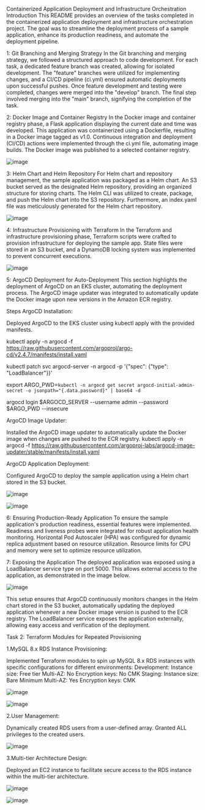 Containerized Application Deployment and Infrastructure Orchestration
Introduction
This README provides an overview of the tasks completed in the containerized application deployment and infrastructure orchestration project. The goal was to streamline the deployment process of a sample application, enhance its production readiness, and automate the deployment pipeline.

1: Git Branching and Merging Strategy
In the Git branching and merging strategy, we followed a structured approach to code development. For each task, a dedicated feature branch was created, allowing for isolated development. The "feature" branches were utilized for implementing changes, and a CI/CD pipeline (ci.yml) ensured automatic deployments upon successful pushes. Once feature development and testing were completed, changes were merged into the "develop" branch. The final step involved merging into the "main" branch, signifying the completion of the task.

2: Docker Image and Container Registry
In the Docker image and container registry phase, a Flask application displaying the current date and time was developed. This application was containerized using a Dockerfile, resulting in a Docker image tagged as v1.0. Continuous integration and deployment (CI/CD) actions were implemented through the ci.yml file, automating image builds. The Docker image was published to a selected container registry.

![image](https://github.com/Ravitejareddykamidi/DevOps-Task-Easyfundraising/assets/51575336/1926d2e8-3c1d-4794-939a-c7252c4a8961)


3: Helm Chart and Helm Repository
For Helm chart and repository management, the sample application was packaged as a Helm chart. An S3 bucket served as the designated Helm repository, providing an organized structure for storing charts. The Helm CLI was utilized to create, package, and push the Helm chart into the S3 repository. Furthermore, an index.yaml file was meticulously generated for the Helm chart repository.

![image](https://github.com/Ravitejareddykamidi/DevOps-Task-Easyfundraising/assets/51575336/e0198dfa-cd9f-4cf3-a990-b94abf48a0ce)


4: Infrastructure Provisioning with Terraform
In the Terraform and infrastructure provisioning phase, Terraform scripts were crafted to provision infrastructure for deploying the sample app. State files were stored in an S3 bucket, and a DynamoDB locking system was implemented to prevent concurrent executions.

![image](https://github.com/Ravitejareddykamidi/DevOps-Task-Easyfundraising/assets/51575336/70117fbc-bf2f-4f17-ae09-6556f4a5d806)


5: ArgoCD Deployment for Auto-Deployment
This section highlights the deployment of ArgoCD on an EKS cluster, automating the deployment process. The ArgoCD image updater was integrated to automatically update the Docker image upon new versions in the Amazon ECR registry.

Steps
ArgoCD Installation:

Deployed ArgoCD to the EKS cluster using kubectl apply with the provided manifests.

kubectl apply -n argocd -f https://raw.githubusercontent.com/argoproj/argo-cd/v2.4.7/manifests/install.yaml

kubectl patch svc argocd-server -n argocd -p '{"spec": {"type": "LoadBalancer"}}'

export ARGO_PWD=`kubectl -n argocd get secret argocd-initial-admin-secret -o jsonpath="{.data.password}" | base64 -d`

argocd login $ARGOCD_SERVER --username admin --password $ARGO_PWD --insecure

ArgoCD Image Updater:

Installed the ArgoCD image updater to automatically update the Docker image when changes are pushed to the ECR registry.
kubectl apply -n argocd -f https://raw.githubusercontent.com/argoproj-labs/argocd-image-updater/stable/manifests/install.yaml

ArgoCD Application Deployment:

Configured ArgoCD to deploy the sample application using a Helm chart stored in the S3 bucket.

![image](https://github.com/Ravitejareddykamidi/DevOps-Task-Easyfundraising/assets/51575336/ff1f593f-c5a2-46f9-8941-37753c119f23)

![image](https://github.com/Ravitejareddykamidi/DevOps-Task-Easyfundraising/assets/51575336/7e9d3b74-9e6d-4315-a143-b84d249fa4a1)

6: Ensuring Production-Ready Application
To ensure the sample application's production readiness, essential features were implemented. Readiness and liveness probes were integrated for robust application health monitoring. Horizontal Pod Autoscaler (HPA) was configured for dynamic replica adjustment based on resource utilization. Resource limits for CPU and memory were set to optimize resource utilization.

7: Exposing the Application
The deployed application was exposed using a LoadBalancer service type on port 5000. This allows external access to the application, as demonstrated in the image below.

![image](https://github.com/Ravitejareddykamidi/DevOps-Task-Easyfundraising/assets/51575336/867ae709-51d9-4b76-8cba-7ac550417e69)

This setup ensures that ArgoCD continuously monitors changes in the Helm chart stored in the S3 bucket, automatically updating the deployed application whenever a new Docker image version is pushed to the ECR registry. The LoadBalancer service exposes the application externally, allowing easy access and verification of the deployment.


Task 2: Terraform Modules for Repeated Provisioning

1.MySQL 8.x RDS Instance Provisioning:

Implemented Terraform modules to spin up MySQL 8.x RDS instances with specific configurations for different environments:
Development:
Instance size: Free tier
Multi-AZ: No
Encryption keys: No CMK
Staging:
Instance size: Bare Minimum
Multi-AZ: Yes
Encryption keys: CMK

![image](https://github.com/Ravitejareddykamidi/DevOps-Task-Easyfundraising/assets/51575336/833af761-6a28-464d-8b25-7fcabc0cd2c4)


![image](https://github.com/Ravitejareddykamidi/DevOps-Task-Easyfundraising/assets/51575336/52fe1c87-589f-4793-a6fd-7f173ebb5bcd)

2.User Management:

Dynamically created RDS users from a user-defined array.
Granted ALL privileges to the created users.

![image](https://github.com/Ravitejareddykamidi/DevOps-Task-Easyfundraising/assets/51575336/df20cc46-5bcf-40f3-9f9d-45b7f679cb85)

3.Multi-tier Architecture Design:

Deployed an EC2 instance to facilitate secure access to the RDS instance within the multi-tier architecture.

![image](https://github.com/Ravitejareddykamidi/DevOps-Task-Easyfundraising/assets/51575336/88f7f3be-8235-460a-bf30-bb156d74b2b3)

![image](https://github.com/Ravitejareddykamidi/DevOps-Task-Easyfundraising/assets/51575336/038b27a2-24f7-4c5a-8e9d-aca77b1a2629)





